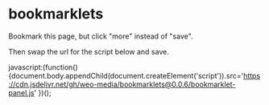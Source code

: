 # bookmarklets

Bookmark this page, but click "more" instead of "save".

Then swap the url for the script below and save.

javascript:(function(){document.body.appendChild(document.createElement('script')).src='https://cdn.jsdelivr.net/gh/weo-media/bookmarklets@0.0.6/bookmarklet-panel.js' })();